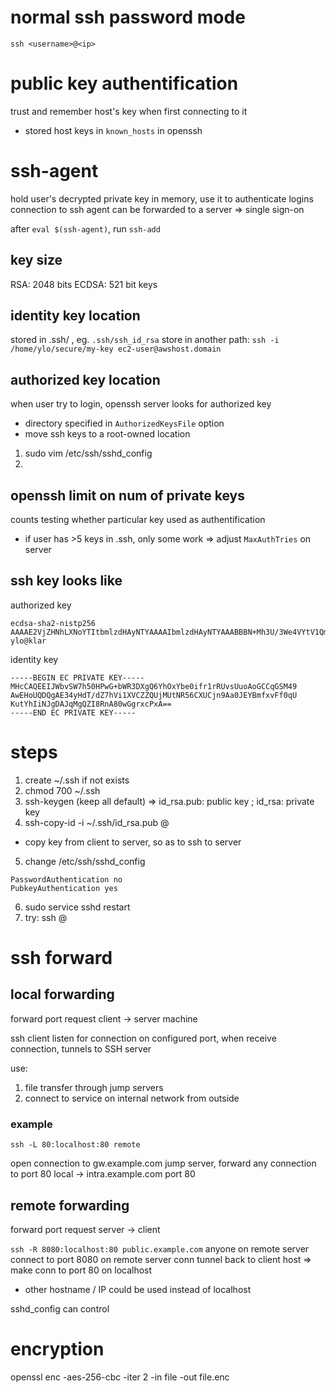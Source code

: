 # normal ssh password mode
`ssh <username>@<ip>`

# public key authentification
trust and remember host's key when first connecting to it
- stored host keys in `known_hosts` in openssh

# ssh-agent
hold user's decrypted private key in memory, use it to authenticate logins
connection to ssh agent can be forwarded to a server => single sign-on

after `eval $(ssh-agent)`, run `ssh-add`


## key size
RSA: 2048 bits
ECDSA: 521 bit keys

## identity key location
stored in .ssh/ , eg. `.ssh/ssh_id_rsa`
store in another path: `ssh -i /home/ylo/secure/my-key ec2-user@awshost.domain`

## authorized key location
when user try to login, openssh server looks for authorized key 
- directory specified in `AuthorizedKeysFile` option
- move ssh keys to a root-owned location


1. sudo vim /etc/ssh/sshd_config
2. 

## openssh limit on num of private keys
counts testing whether particular key used as authentification
- if user has >5 keys in .ssh, only some work
=> adjust `MaxAuthTries` on server

## ssh key looks like
authorized key
```
ecdsa-sha2-nistp256 AAAAE2VjZHNhLXNoYTItbmlzdHAyNTYAAAAIbmlzdHAyNTYAAABBBN+Mh3U/3We4VYtV1QmWUFIzFLTUeegl1Ao5/QGtCRGAZn8bxX9KlCrrWISIjSYAwCajIEGSPEZwPNMBoK8XD8Q= ylo@klar
```
identity key
```
-----BEGIN EC PRIVATE KEY-----
MHcCAQEEIJWbvSW7h50HPwG+bWR3DXgQ6YhOxYbe0ifr1rRUvsUuoAoGCCqGSM49
AwEHoUQDQgAE34yHdT/dZ7hVi1XVCZZQUjMUtNR56CXUCjn9Aa0JEYBmfxvFf0qU
KutYhIiNJgDAJqMgQZI8RnA80wGgrxcPxA==
-----END EC PRIVATE KEY-----

```


# steps
1. create ~/.ssh if not exists
2. chmod 700 ~/.ssh
3. ssh-keygen (keep all default)
=> id_rsa.pub: public key ; id_rsa: private key
4. ssh-copy-id -i ~/.ssh/id_rsa.pub <user>@<host>
- copy key from client to server, so as to ssh to server
5. change /etc/ssh/sshd_config
```
PasswordAuthentication no
PubkeyAuthentication yes
```
6. sudo service sshd restart
7. try: ssh <user>@<host>

# ssh forward
## local forwarding
forward port request client -> server machine

ssh client listen for connection on configured port, 
when receive connection, tunnels to SSH server

use: 
1. file transfer through jump servers
2. connect to service on internal network from outside

### example
`ssh -L 80:localhost:80 remote`

open connection to gw.example.com jump server,
forward any connection to port 80 local -> intra.example.com port 80


## remote forwarding
forward port request server -> client

`ssh -R 8080:localhost:80 public.example.com`
anyone on remote server connect to port 8080 on remote server
conn tunnel back to client host => make conn to port 80 on localhost
- other hostname / IP could be used instead of localhost

sshd_config can control

# encryption
openssl enc -aes-256-cbc -iter 2 -in file -out file.enc










